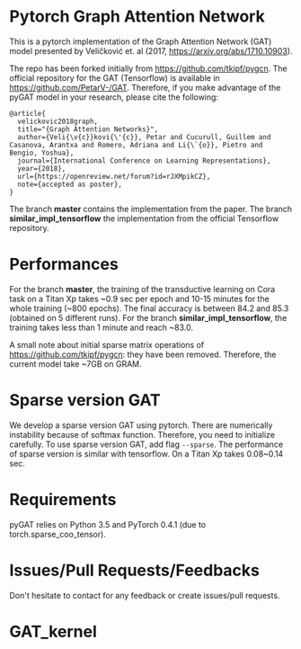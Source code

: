 # Pytorch Graph Attention Network

This is a pytorch implementation of the Graph Attention Network (GAT)
model presented by Veličković et. al (2017, https://arxiv.org/abs/1710.10903).

The repo has been forked initially from https://github.com/tkipf/pygcn. The official repository for the GAT (Tensorflow) is available in https://github.com/PetarV-/GAT. Therefore, if you make advantage of the pyGAT model in your research, please cite the following:

```
@article{
  velickovic2018graph,
  title="{Graph Attention Networks}",
  author={Veli{\v{c}}kovi{\'{c}}, Petar and Cucurull, Guillem and Casanova, Arantxa and Romero, Adriana and Li{\`{o}}, Pietro and Bengio, Yoshua},
  journal={International Conference on Learning Representations},
  year={2018},
  url={https://openreview.net/forum?id=rJXMpikCZ},
  note={accepted as poster},
}
```

The branch **master** contains the implementation from the paper. The branch **similar_impl_tensorflow** the implementation from the official Tensorflow repository.

# Performances

For the branch **master**, the training of the transductive learning on Cora task on a Titan Xp takes ~0.9 sec per epoch and 10-15 minutes for the whole training (~800 epochs). The final accuracy is between 84.2 and 85.3 (obtained on 5 different runs). For the branch **similar_impl_tensorflow**, the training takes less than 1 minute and reach ~83.0.

A small note about initial sparse matrix operations of https://github.com/tkipf/pygcn: they have been removed. Therefore, the current model take ~7GB on GRAM.

# Sparse version GAT

We develop a sparse version GAT using pytorch. There are numerically instability because of softmax function. Therefore, you need to initialize carefully. To use sparse version GAT, add flag `--sparse`. The performance of sparse version is similar with tensorflow. On a Titan Xp takes 0.08~0.14 sec.

# Requirements

pyGAT relies on Python 3.5 and PyTorch 0.4.1 (due to torch.sparse_coo_tensor).

# Issues/Pull Requests/Feedbacks

Don't hesitate to contact for any feedback or create issues/pull requests.
# GAT_kernel
